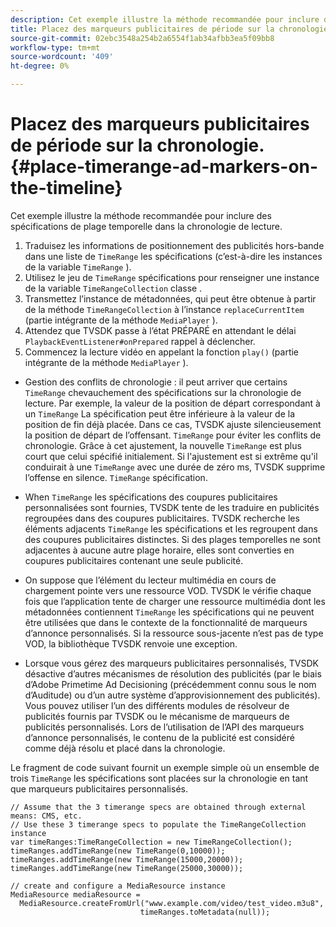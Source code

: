 ```yaml
---
description: Cet exemple illustre la méthode recommandée pour inclure des spécifications de plage temporelle dans la chronologie de lecture.
title: Placez des marqueurs publicitaires de période sur la chronologie.
source-git-commit: 02ebc3548a254b2a6554f1ab34afbb3ea5f09bb8
workflow-type: tm+mt
source-wordcount: '409'
ht-degree: 0%

---
```


# Placez des marqueurs publicitaires de période sur la chronologie. {#place-timerange-ad-markers-on-the-timeline}

Cet exemple illustre la méthode recommandée pour inclure des spécifications de plage temporelle dans la chronologie de lecture.

1. Traduisez les informations de positionnement des publicités hors-bande dans une liste de `TimeRange` les spécifications (c’est-à-dire les instances de la variable `TimeRange` ).
1. Utilisez le jeu de `TimeRange` spécifications pour renseigner une instance de la variable `TimeRangeCollection` classe .
1. Transmettez l’instance de métadonnées, qui peut être obtenue à partir de la méthode `TimeRangeCollection` à l’instance `replaceCurrentItem` (partie intégrante de la méthode `MediaPlayer` ).
1. Attendez que TVSDK passe à l’état PRÉPARÉ en attendant le délai `PlaybackEventListener#onPrepared` rappel à déclencher.
1. Commencez la lecture vidéo en appelant la fonction `play()` (partie intégrante de la méthode `MediaPlayer` ).

* Gestion des conflits de chronologie : il peut arriver que certains `TimeRange` chevauchement des spécifications sur la chronologie de lecture. Par exemple, la valeur de la position de départ correspondant à un `TimeRange` La spécification peut être inférieure à la valeur de la position de fin déjà placée. Dans ce cas, TVSDK ajuste silencieusement la position de départ de l’offensant. `TimeRange` pour éviter les conflits de chronologie. Grâce à cet ajustement, la nouvelle `TimeRange` est plus court que celui spécifié initialement. Si l&#39;ajustement est si extrême qu&#39;il conduirait à une `TimeRange` avec une durée de zéro ms, TVSDK supprime l’offense en silence. `TimeRange` spécification.

* When `TimeRange` les spécifications des coupures publicitaires personnalisées sont fournies, TVSDK tente de les traduire en publicités regroupées dans des coupures publicitaires. TVSDK recherche les éléments adjacents `TimeRange` les spécifications et les regroupent dans des coupures publicitaires distinctes. Si des plages temporelles ne sont adjacentes à aucune autre plage horaire, elles sont converties en coupures publicitaires contenant une seule publicité.

* On suppose que l’élément du lecteur multimédia en cours de chargement pointe vers une ressource VOD. TVSDK le vérifie chaque fois que l’application tente de charger une ressource multimédia dont les métadonnées contiennent `TimeRange` les spécifications qui ne peuvent être utilisées que dans le contexte de la fonctionnalité de marqueurs d’annonce personnalisés. Si la ressource sous-jacente n’est pas de type VOD, la bibliothèque TVSDK renvoie une exception.

* Lorsque vous gérez des marqueurs publicitaires personnalisés, TVSDK désactive d’autres mécanismes de résolution des publicités (par le biais d’Adobe Primetime Ad Decisioning (précédemment connu sous le nom d’Auditude) ou d’un autre système d’approvisionnement des publicités). Vous pouvez utiliser l’un des différents modules de résolveur de publicités fournis par TVSDK ou le mécanisme de marqueurs de publicités personnalisés. Lors de l’utilisation de l’API des marqueurs d’annonce personnalisés, le contenu de la publicité est considéré comme déjà résolu et placé dans la chronologie.

<!--<a id="example_639BD1B66CE74F3DB65ED06CAD23EB09"></a>-->

Le fragment de code suivant fournit un exemple simple où un ensemble de trois `TimeRange` les spécifications sont placées sur la chronologie en tant que marqueurs publicitaires personnalisés.

```
// Assume that the 3 timerange specs are obtained through external means: CMS, etc. 
// Use these 3 timerange specs to populate the TimeRangeCollection instance 
var timeRanges:TimeRangeCollection = new TimeRangeCollection(); 
timeRanges.addTimeRange(new TimeRange(0,10000)); 
timeRanges.addTimeRange(new TimeRange(15000,20000)); 
timeRanges.addTimeRange(new TimeRange(25000,30000)); 
  
// create and configure a MediaResource instance 
MediaResource mediaResource =  
  MediaResource.createFromUrl("www.example.com/video/test_video.m3u8",  
                             timeRanges.toMetadata(null));
```
